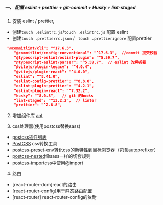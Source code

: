##### 一、 配置 eslint + prettier  + git-commit + Husky + lint-staged

1. 安装 eslint / prettier, 

* 创建`touch .eslintrc.js`/`touch .eslintrc.js` 配置 eslint
* 创建`touch .prettierrc.json` / ` touch .prettierignore` 配置prettier

```json
 "@commitlint/cli": "^17.6.3",
    "@commitlint/config-conventional": "^17.6.3",  //commit 提交校验
    "@typescript-eslint/eslint-plugin": "^5.59.7",
    "@typescript-eslint/parser": "^5.59.7",  // eslint 的解析器
    "@vitejs/plugin-legacy": "^4.0.4",
    "@vitejs/plugin-react": "^4.0.0",
    "eslint": "^8.41.0",
    "eslint-config-prettier": "^8.8.0",
    "eslint-plugin-prettier": "^4.2.1",
    "eslint-plugin-react": "^7.32.2",
    "husky": "^8.0.3",   // git 的hooks
    "lint-staged": "^13.2.2",  // linter 
    "prettier": "^2.8.8",
```


2. 增加组件库 [ant](https://ant.design/docs/react/introduce-cn)

3. css处理器(使用postcss替换sass)
* [postcss插件列表](https://github.com/postcss/postcss/blob/main/docs/plugins.md)
* [PostCSS](https://github.com/postcss/postcss/blob/main/docs/README-cn.md) css转换工具
* [postcss-preset-env](https://github.com/csstools/postcss-plugins/tree/main/plugin-packs/postcss-preset-env)转化css的新特性到目标浏览器（包含autoprefixer）
* [postcss-nested](https://github.com/postcss/postcss-nested)像sass一样的切套规则
* [postcss-import](https://github.com/postcss/postcss-import)css中使用@import



4. 路由
* [react-router-dom]react的路由
* [react-router-config]用于静态路由配置
* [react-router] react-router-config的依耐

